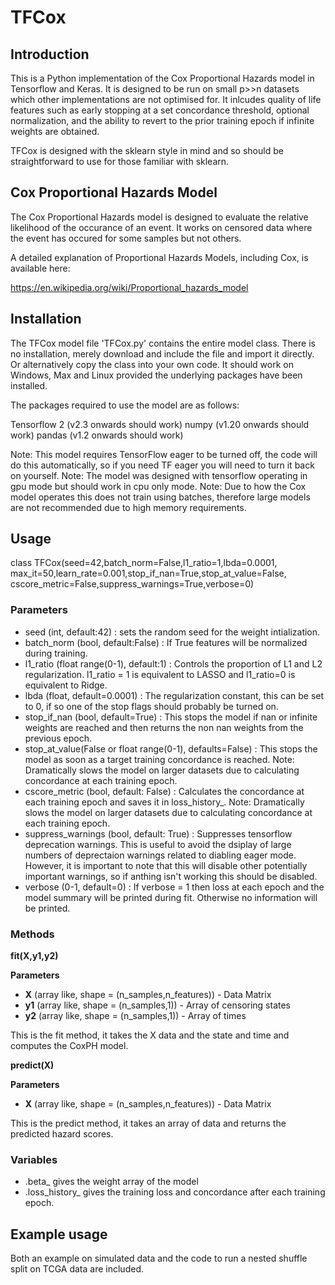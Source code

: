 # TFCox

## Introduction
This is a Python implementation of the Cox Proportional Hazards model in Tensorflow and Keras. It is designed to be run on small p>>n datasets which other implementations are not optimised for. It inlcudes quality of life features such as early stopping at a set concordance threshold, optional normalization, and the ability to revert to the prior training epoch if infinite weights are obtained. 

TFCox is designed with the sklearn style in mind and so should be straightforward to use for those familiar with sklearn.


## Cox Proportional Hazards Model

The Cox Proportional Hazards model is designed to evaluate the relative likelihood of the occurance of an event. It works on censored data where the event has occured for some samples but not others.

A detailed explanation of Proportional Hazards Models, including Cox, is available here:

https://en.wikipedia.org/wiki/Proportional_hazards_model

## Installation
The TFCox model file 'TFCox.py' contains the entire model class. There is no installation, merely download and include the file and import it directly. Or alternatively copy the class into your own code. It should work on Windows, Max and Linux provided the underlying packages have been installed.

The packages required to use the model are as follows:

Tensorflow 2 (v2.3 onwards should work)
numpy (v1.20 onwards should work)
pandas (v1.2 onwards should work)

Note: This model requires TensorFlow eager to be turned off, the code will do this automatically, so if you need TF eager you will need to turn it back on yourself.
Note: The model was designed with tensorflow operating in gpu mode but should work in cpu only mode.
Note: Due to how the Cox model operates this does not train using batches, therefore large models are not recommended due to high memory requirements.


## Usage

class TFCox(seed=42,batch_norm=False,l1_ratio=1,lbda=0.0001,
                 max_it=50,learn_rate=0.001,stop_if_nan=True,stop_at_value=False, 
                 cscore_metric=False,suppress_warnings=True,verbose=0)


### Parameters

- seed (int, default:42) : sets the random seed for the weight intialization.
- batch_norm (bool, default:False) : If True features will be normalized during training.
- l1_ratio (float range(0-1), default:1) : Controls the proportion of L1 and L2 regularization. l1_ratio = 1 is equivalent to LASSO and l1_ratio=0 is equivalent to Ridge.
- lbda (float, default=0.0001) : The regularization constant, this can be set to 0, if so one of the stop flags should probably be turned on.
- stop_if_nan (bool, default=True) : This stops the model if nan or infinite weights are reached and then returns the non nan weights from the previous epoch.
- stop_at_value(False or float range(0-1), defaults=False) : This stops the model as soon as a target training concordance is reached. Note: Dramatically slows the model on larger datasets due to calculating concordance at each training epoch.
- cscore_metric (bool, default: False) : Calculates the concordance at each training epoch and saves it in loss_history_. Note: Dramatically slows the model on larger datasets due to calculating concordance at each training epoch.
- suppress_warnings (bool, default: True) : Suppresses tensorflow deprecation warnings. This is useful to avoid the dsiplay of large numbers of deprectaion warnings related to diabling eager mode. However, it is important to note that this will disable other potentially important warnings, so if anthing isn't working this should be disabled.
- verbose (0-1, default=0) : If verbose = 1 then loss at each epoch and the model summary will be printed during fit. Otherwise no information will be printed.

### Methods

**fit(X,y1,y2)**

**Parameters**
- **X**  (array like, shape = (n_samples,n_features)) - Data Matrix
- **y1** (array like, shape = (n_samples,1)) - Array of censoring states
- **y2** (array like, shape = (n_samples,1)) - Array of times

This is the fit method, it takes the X data and the state and time and computes the CoxPH model.


**predict(X)**

**Parameters**
- **X**  (array like, shape = (n_samples,n_features)) - Data Matrix

This is the predict method, it takes an array of data and returns the predicted hazard scores.

### Variables

- .beta_  gives the weight array of the model
- .loss_history_  gives the training loss and concordance after each training epoch.


## Example usage

Both an example on simulated data and the code to run a nested shuffle split on TCGA data are included.
